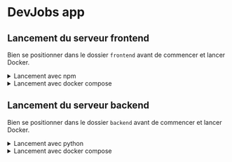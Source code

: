 # DevJobs app

## Lancement du serveur frontend

Bien se positionner dans le dossier `frontend` avant de commencer et lancer Docker. 

<details><summary>Lancement avec npm</summary>

### Installation des paquets

```cmd
$ npm i
```

### Lancement du serveur local

```cmd
$ npm run dev
```
</details>

<details><summary>Lancement avec docker compose</summary>

### Lancement de l'application côté front et back

```cmd
$ docker compose up
```

</details>


## Lancement du serveur backend

Bien se positionner dans le dossier `backend` avant de commencer et lancer Docker.

<details><summary>Lancement avec python</summary>

### Installation et activation de l'environnement virtuel

**Attention**, pour *MacOS*, la deuxième ligne de commande peut être différente

```cmd
$ python -m venv env

////Activation de l'environnement virtuel
// Windows
$ source env/Scripts/activate

// Mac
$ source env/bin/activate
```

### Installation des paquets

```cmd
$ pip install -r requirements.txt
```

Si nouvelle installation de faite dans l'environnement virtuel, ne pas oublier de lancer 

```cmd
$ pip freeze > requirements.txt
```

### Lancement du serveur local

```cmd
python app.py
```

</details>

<details><summary>Lancement avec docker compose</summary>

### Lancement de l'application côté front et back

```cmd
$ docker compose up
```

</details>
